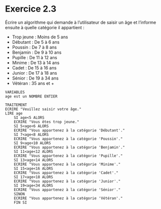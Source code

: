 # Exercice 2.3
Écrire un algorithme qui demande à l’utilisateur de saisir un âge et l’informe ensuite à quelle catégorie il appartient :

- Trop jeune : Moins de 5 ans
- Débutant : De 5 à 6 ans
- Poussin : De 7 à 8 ans
- Benjamin : De 9 à 10 ans
- Pupille : De 11 à 12 ans
- Minime : De 13 à 14 ans
- Cadet : De 15 à 16 ans
- Junior : De 17 à 18 ans
- Sénior : De 19 à 34 ans
- Vétéran : 35 ans et +

```
VARIABLES
age est un NOMBRE ENTIER

TRAITEMENT
ECRIRE "Veuillez saisir votre âge."
LIRE age
	SI age<5 ALORS
	ECRIRE "Vous êtes trop jeune."
	SI 5<age<6 ALORS
	ECRIRE "Vous appartenez à la catégorie 'Débutant'."
	SI 7<age<8 ALORS
	ECRIRE "Vous appartenez à la catégorie 'Poussin'."
	SI 9<age<10 ALORS
	ECRIRE "Vous appartenez à la catégorie 'Benjamin'."
	SI 11<age<12 ALORS
	ECRIRE "Vous appartenez à la catégorie 'Pupille'."
	SI 13<age<14 ALORS
	ECRIRE "Vous appartenez à la catégorie 'Minime'."
	SI 15<age<16 ALORS
	ECRIRE "Vous appartenez à la catégorie 'Cadet'."
	SI 17<age<18 ALORS
	ECRIRE "Vous appartenez à la catégorie 'Junior'."
	SI 19<age<34 ALORS
	ECRIRE "Vous appartenez à la catégorie 'Sénior'."
	SINON
	ECRIRE "Vous appartenez à la catégorie 'Vétéran'."
	FIN SI
```
